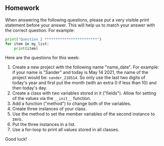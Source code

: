 Homework
-

When answering the following questions, please put a very visible print statement before your answer. This will help us to match your answer with the correct question. For example:

```Python
print("Question 2 ************************")
for item in my_list:
    print(item)
```

Here are the questions for this week:

1. Create a new project with the following name "name_date". For example: if your name is "Sander" and today is May 14 2021, the name of the project would be: `sander_210514`. So only use the last two digits of today's year and first put the month (with an extra 0 if less than 10) and then today's day.
1. Create a class with two variables stored in it ("fields"). Allow for setting of the values via the `__init__` function.
1. Add a function ("method") to change both of the variables.
1. Create three instances of your class.
1. Use the method to set the member variables of the second instance to zero.
1. Put the three instances in a list.
1. Use a for-loop to print all values stored in all classes.

Good luck!

